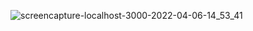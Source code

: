 ![screencapture-localhost-3000-2022-04-06-14_53_41](https://user-images.githubusercontent.com/90205572/161945792-31f8714a-e6a4-4f0e-a3a4-1998ebbab9db.png)
